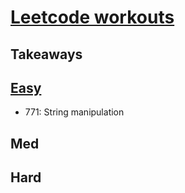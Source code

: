 # [Leetcode workouts](https://leetcode.com/problemset/all)

## Takeaways


## [Easy](https://leetcode.com/problemset/all/?difficulty=Easy)
- 771: String manipulation

## Med

## Hard

